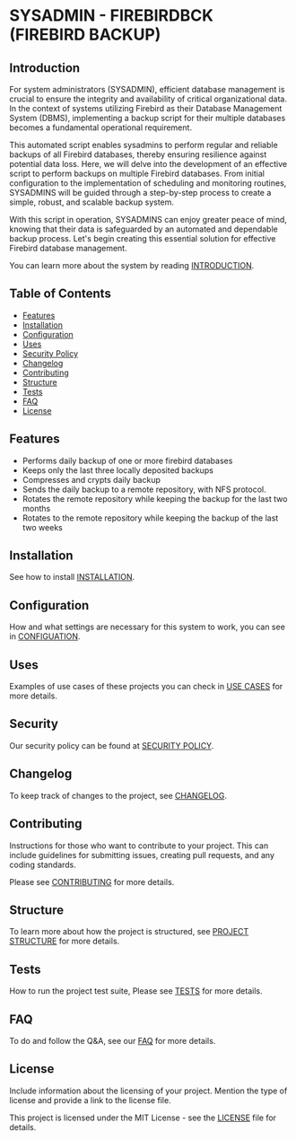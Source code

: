 # SYSADMIN - FIREBIRDBCK (FIREBIRD BACKUP)

## Introduction

For system administrators (SYSADMIN), efficient database management is crucial to ensure the integrity and availability of critical organizational data. In the context of systems utilizing Firebird as their Database Management System (DBMS), implementing a backup script for their multiple databases becomes a fundamental operational requirement.

This automated script enables sysadmins to perform regular and reliable backups of all Firebird databases, thereby ensuring resilience against potential data loss. Here, we will delve into the development of an effective script to perform backups on multiple Firebird databases. From initial configuration to the implementation of scheduling and monitoring routines, SYSADMINS will be guided through a step-by-step process to create a simple, robust, and scalable backup system.

With this script in operation, SYSADMINS can enjoy greater peace of mind, knowing that their data is safeguarded by an automated and dependable backup process. Let's begin creating this essential solution for effective Firebird database management.

You can learn more about the system by reading [INTRODUCTION](https://github.com/irmaodejesus/SYSADMIN.FirebirdBck/blob/8f8dc7f3e6f7bf28e50249e72fb326ab265989d2/docs/Introduction.md).

## Table of Contents

- [Features](#features)
- [Installation](#installation)
- [Configuration](#configuration)
- [Uses](#uses)
- [Security Policy](#security)
- [Changelog](#changelog)
- [Contributing](#contributing)
- [Structure](#structure)
- [Tests](#tests)
- [FAQ](#faq)
- [License](#license)

## Features

- Performs daily backup of one or more firebird databases
- Keeps only the last three locally deposited backups
- Compresses and crypts daily backup
- Sends the daily backup to a remote repository, with NFS protocol.
- Rotates the remote repository while keeping the backup for the last two months
- Rotates to the remote repository while keeping the backup of the last two weeks

## Installation

See how to install [INSTALLATION](https://github.com/irmaodejesus/SYSADMIN.FirebirdBck/blob/8f8dc7f3e6f7bf28e50249e72fb326ab265989d2/docs/Installation.md).

## Configuration

How and what settings are necessary for this system to work, you can see in [CONFIGUATION](https://github.com/irmaodejesus/SYSADMIN.FirebirdBck/blob/8f8dc7f3e6f7bf28e50249e72fb326ab265989d2/docs/Configuration.md).

## Uses

Examples of use cases of these projects you can check in [USE CASES](https://github.com/irmaodejesus/SYSADMIN.FirebirdBck/blob/8f8dc7f3e6f7bf28e50249e72fb326ab265989d2/docs/Uses.md) for more details.

## Security

Our security policy can be found at [SECURITY POLICY](https://github.com/irmaodejesus/SYSADMIN.FirebirdBck/blob/4264fcd9d1ab3984809decce8f11145b21170d5a/SECURITY.md).

## Changelog

To keep track of changes to the project, see [CHANGELOG](https://github.com/irmaodejesus/SYSADMIN.FirebirdBck/blob/8f8dc7f3e6f7bf28e50249e72fb326ab265989d2/docs/Changelog.md).

## Contributing

Instructions for those who want to contribute to your project. This can include guidelines for submitting issues, creating pull requests, and any coding standards.

Please see  [CONTRIBUTING](https://github.com/irmaodejesus/SYSADMIN.FirebirdBck/blob/d8346a53c60b7fc8fc1a28178c07ea928b8e02ea/CONTRIBUTING.md)  for more details.

## Structure

To learn more about how the project is structured, see  [PROJECT STRUCTURE](https://github.com/irmaodejesus/SYSADMIN.FirebirdBck/blob/8f8dc7f3e6f7bf28e50249e72fb326ab265989d2/docs/Project_Structure.md)  for more details.

## Tests

How to run the project test suite, Please see  [TESTS](https://github.com/irmaodejesus/SYSADMIN.FirebirdBck/blob/8f8dc7f3e6f7bf28e50249e72fb326ab265989d2/docs/Tests.md) for more details.

## FAQ

To do and follow the Q&A, see our [FAQ](https://github.com/irmaodejesus/SYSADMIN.FirebirdBck/discussions/new) for more details.

## License

Include information about the licensing of your project. Mention the type of license and provide a link to the license file.

This project is licensed under the MIT License - see the [LICENSE](https://github.com/irmaodejesus/SYSADMIN.FirebirdBck/blob/d8346a53c60b7fc8fc1a28178c07ea928b8e02ea/LICENSE) file for details.
